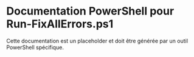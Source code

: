 # Documentation PowerShell pour Run-FixAllErrors.ps1

Cette documentation est un placeholder et doit être générée par un outil PowerShell spécifique.

